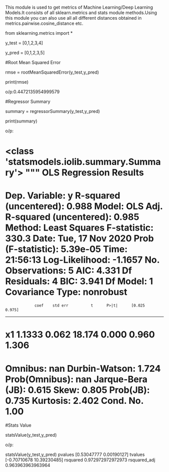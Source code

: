 This module is used to get metrics of Machine Learning/Deep Learning Models.It consists of all sklearn.metrics and stats module methods.Using this module you can also use all all different distances obtained in metrics.pairwise.cosine_distance etc.

from sklearning.metrics import *

y_test = [0,1,2,3,4]

y_pred = [0,1,2,3,5]

#Root Mean Squared Error

rmse = rootMeanSquaredError(y_test,y_pred)

print(rmse)

o/p:0.4472135954999579



#Regressor Summary

summary = regressorSummary(y_test,y_pred)

print(summary)

o/p:

<class 'statsmodels.iolib.summary.Summary'>
"""
                                 OLS Regression Results                                
=======================================================================================
Dep. Variable:                      y   R-squared (uncentered):                   0.988
Model:                            OLS   Adj. R-squared (uncentered):              0.985
Method:                 Least Squares   F-statistic:                              330.3
Date:                Tue, 17 Nov 2020   Prob (F-statistic):                    5.39e-05
Time:                        21:56:13   Log-Likelihood:                         -1.1657
No. Observations:                   5   AIC:                                      4.331
Df Residuals:                       4   BIC:                                      3.941
Df Model:                           1                                                  
Covariance Type:            nonrobust                                                  
==============================================================================
                 coef    std err          t      P>|t|      [0.025      0.975]
------------------------------------------------------------------------------
x1             1.1333      0.062     18.174      0.000       0.960       1.306
==============================================================================
Omnibus:                          nan   Durbin-Watson:                   1.724
Prob(Omnibus):                    nan   Jarque-Bera (JB):                0.615
Skew:                           0.805   Prob(JB):                        0.735
Kurtosis:                       2.402   Cond. No.                         1.00
==============================================================================

#Stats Value

statsValue(y_test,y_pred)

o/p:

statsValue(y_test,y_pred)
pvalues
 [0.53047777 0.00190127]
tvalues
 [-0.70710678 10.39230485]
rsquared
 0.972972972972973
rsquared_adj
 0.963963963963964